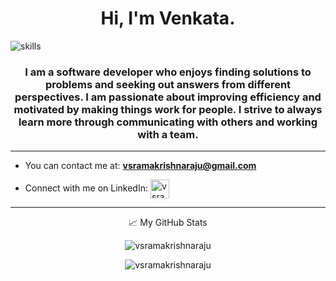 <h1 align="center">Hi, I'm Venkata.</h1>
<img align="center" src="https://i.imgur.com/g8BzUka.png" alt="skills" />


<h3 align="center">I am a software developer who enjoys finding solutions to problems and seeking out answers from different perspectives. I am passionate about improving efficiency and motivated by making things work for people. I strive to always learn more through communicating with others and working with a team.</h3>
<hr>


- You can contact me at: **vsramakrishnaraju@gmail.com**

- Connect with me on LinkedIn: <a href="https://www.linkedin.com/in/venkata-k-110227a5/" target="blank"><img align="center" src="https://img.flaticon.com/icons/png/512/174/174857.png?size=1200x630f&pad=10,10,10,10&ext=png" alt="vsramakrishnaraju" height="30" /> </a>

<hr>


<p align="center"> 📈 My GitHub Stats </p>

<p align="center"> <img src="https://github-readme-stats.vercel.app/api?username=vsramakrishnaraju&show_icons=true&theme=gotham" alt="vsramakrishnaraju" />

<p align="center"> <img src="https://github-readme-stats.vercel.app/api/top-langs/?username=vsramakrishnaraju&show_icons=true&theme=gotham" alt="vsramakrishnaraju" />
